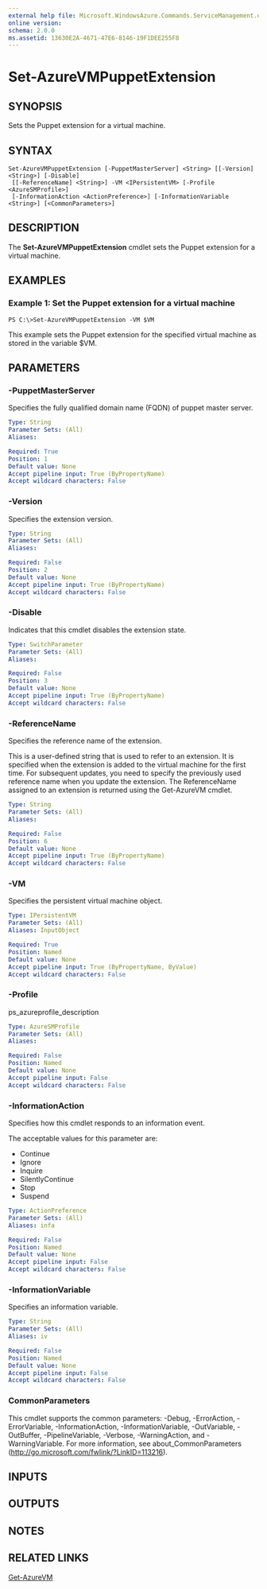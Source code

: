 ```yaml
---
external help file: Microsoft.WindowsAzure.Commands.ServiceManagement.dll-Help.xml
online version: 
schema: 2.0.0
ms.assetid: 13630E2A-4671-47E6-8146-19F1DEE255F8
---
```


# Set-AzureVMPuppetExtension

## SYNOPSIS
Sets the Puppet extension for a virtual machine.

## SYNTAX

```
Set-AzureVMPuppetExtension [-PuppetMasterServer] <String> [[-Version] <String>] [-Disable]
 [[-ReferenceName] <String>] -VM <IPersistentVM> [-Profile <AzureSMProfile>]
 [-InformationAction <ActionPreference>] [-InformationVariable <String>] [<CommonParameters>]
```

## DESCRIPTION
The **Set-AzureVMPuppetExtension** cmdlet sets the Puppet extension for a virtual machine.

## EXAMPLES

### Example 1: Set the Puppet extension for a virtual machine
```
PS C:\>Set-AzureVMPuppetExtension -VM $VM
```

This example sets the Puppet extension for the specified virtual machine as stored in the variable $VM.

## PARAMETERS

### -PuppetMasterServer
Specifies the fully qualified domain name (FQDN) of puppet master server.

```yaml
Type: String
Parameter Sets: (All)
Aliases: 

Required: True
Position: 1
Default value: None
Accept pipeline input: True (ByPropertyName)
Accept wildcard characters: False
```

### -Version
Specifies the extension version.

```yaml
Type: String
Parameter Sets: (All)
Aliases: 

Required: False
Position: 2
Default value: None
Accept pipeline input: True (ByPropertyName)
Accept wildcard characters: False
```

### -Disable
Indicates that this cmdlet disables the extension state.

```yaml
Type: SwitchParameter
Parameter Sets: (All)
Aliases: 

Required: False
Position: 3
Default value: None
Accept pipeline input: True (ByPropertyName)
Accept wildcard characters: False
```

### -ReferenceName
Specifies the reference name of the extension.

This is a user-defined string that is used to refer to an extension.
It is specified when the extension is added to the virtual machine for the first time.
For subsequent updates, you need to specify the previously used reference name when you update the extension.
The ReferenceName assigned to an extension is returned using the Get-AzureVM cmdlet.

```yaml
Type: String
Parameter Sets: (All)
Aliases: 

Required: False
Position: 6
Default value: None
Accept pipeline input: True (ByPropertyName)
Accept wildcard characters: False
```

### -VM
Specifies the persistent virtual machine object.

```yaml
Type: IPersistentVM
Parameter Sets: (All)
Aliases: InputObject

Required: True
Position: Named
Default value: None
Accept pipeline input: True (ByPropertyName, ByValue)
Accept wildcard characters: False
```

### -Profile
ps_azureprofile_description

```yaml
Type: AzureSMProfile
Parameter Sets: (All)
Aliases: 

Required: False
Position: Named
Default value: None
Accept pipeline input: False
Accept wildcard characters: False
```

### -InformationAction
Specifies how this cmdlet responds to an information event.

The acceptable values for this parameter are:

- Continue
- Ignore
- Inquire
- SilentlyContinue
- Stop
- Suspend

```yaml
Type: ActionPreference
Parameter Sets: (All)
Aliases: infa

Required: False
Position: Named
Default value: None
Accept pipeline input: False
Accept wildcard characters: False
```

### -InformationVariable
Specifies an information variable.

```yaml
Type: String
Parameter Sets: (All)
Aliases: iv

Required: False
Position: Named
Default value: None
Accept pipeline input: False
Accept wildcard characters: False
```

### CommonParameters
This cmdlet supports the common parameters: -Debug, -ErrorAction, -ErrorVariable, -InformationAction, -InformationVariable, -OutVariable, -OutBuffer, -PipelineVariable, -Verbose, -WarningAction, and -WarningVariable. For more information, see about_CommonParameters (http://go.microsoft.com/fwlink/?LinkID=113216).

## INPUTS

## OUTPUTS

## NOTES

## RELATED LINKS

[Get-AzureVM](./Get-AzureVM.md)


